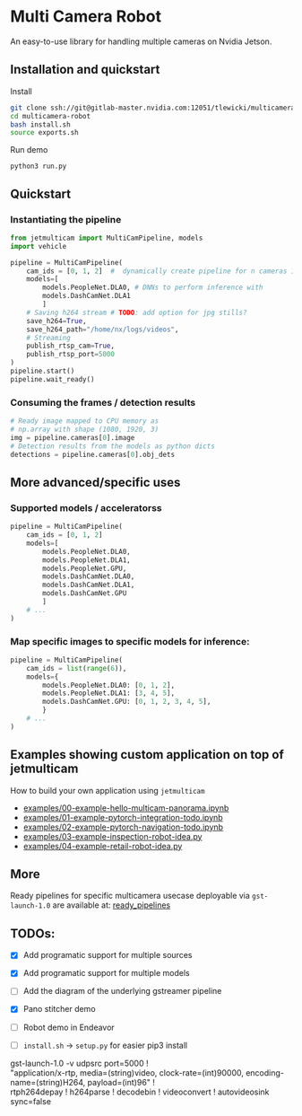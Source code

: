 # Multi Camera Robot

An easy-to-use library for handling multiple cameras on Nvidia Jetson.

## Installation and quickstart

Install
```bash
git clone ssh://git@gitlab-master.nvidia.com:12051/tlewicki/multicamera-robot.git
cd multicamera-robot
bash install.sh
source exports.sh
```

Run demo
```
python3 run.py
```

## Quickstart

### Instantiating the pipeline
```python
from jetmulticam import MultiCamPipeline, models
import vehicle

pipeline = MultiCamPipeline(
    cam_ids = [0, 1, 2]  #  dynamically create pipeline for n cameras 1..6
    models=[
        models.PeopleNet.DLA0, # DNNs to perform inference with
        models.DashCamNet.DLA1
        ]
    # Saving h264 stream # TODO: add option for jpg stills?
    save_h264=True,
    save_h264_path="/home/nx/logs/videos",
    # Streaming
    publish_rtsp_cam=True,
    publish_rtsp_port=5000
)
pipeline.start()
pipeline.wait_ready()
```

### Consuming the frames / detection results
```python
# Ready image mapped to CPU memory as
# np.array with shape (1080, 1920, 3)
img = pipeline.cameras[0].image  
# Detection results from the models as python dicts
detections = pipeline.cameras[0].obj_dets
```

## More advanced/specific uses

### Supported models / acceleratorss
```python
pipeline = MultiCamPipeline(
    cam_ids = [0, 1, 2]
    models=[
        models.PeopleNet.DLA0,
        models.PeopleNet.DLA1,
        models.PeopleNet.GPU,
        models.DashCamNet.DLA0,
        models.DashCamNet.DLA1,
        models.DashCamNet.GPU
        ]
    # ...
)
```

### Map specific images to specific models for inference:
```python
pipeline = MultiCamPipeline(
    cam_ids = list(range(6)),
    models={
        models.PeopleNet.DLA0: [0, 1, 2],
        models.PeopleNet.DLA1: [3, 4, 5],
        models.DashCamNet.GPU: [0, 1, 2, 3, 4, 5],
        }
    # ...
)
```

## Examples showing custom application on top of jetmulticam

How to build your own application using `jetmulticam`

- [examples/00-example-hello-multicam-panorama.ipynb](examples/00-example-hello-multicam-panorama.ipynb)
- [examples/01-example-pytorch-integration-todo.ipynb](examples/01-example-pytorch-integration-todo.ipynb)
- [examples/02-example-pytorch-navigation-todo.ipynb](examples/02-example-pytorch-navigation-todo.ipynb)
- [examples/03-example-inspection-robot-idea.py](examples/03-example-inspection-robot-idea.py)
- [examples/04-example-retail-robot-idea.py](examples/04-example-retail-robot-idea.py)

## More

Ready pipelines for specific multicamera usecase deployable via `gst-launch-1.0` are available at: [ready_pipelines](ready_pipelines)

## TODOs:

- [x] Add programatic support for multiple sources
- [x] Add programatic support for multiple models
- [ ] Add the diagram of the underlying gstreamer pipeline
- [x] Pano stitcher demo
- [ ] Robot demo in Endeavor
- [ ] `install.sh` -> `setup.py` for easier pip3 install


 gst-launch-1.0 -v udpsrc port=5000 ! \
 "application/x-rtp, media=(string)video, clock-rate=(int)90000, encoding-name=(string)H264, payload=(int)96" ! \
 rtph264depay ! h264parse ! decodebin ! videoconvert ! autovideosink sync=false